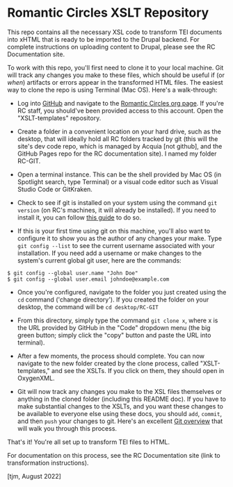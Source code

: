 # Romantic Circles XSLT Repository #

This repo contains all the necessary XSL code to transform TEI documents into xHTML that is ready to be imported to the Drupal backend. For complete instructions on uploading content to Drupal, please see the RC Documentation site.

To work with this repo, you'll first need to clone it to your local machine. Git will track any changes you make to these files, which should be useful if (or *when*) artifacts or errors appear in the transformed HTML files. The easiest way to clone the repo is using Terminal (Mac OS). Here's a walk-through:

- Log into [GitHub](https://github.com/) and navigate to the [Romantic Circles org page](https://github.com/romanticcircles). If you're RC staff, you should've been provided access to this account. Open the "XSLT-templates" repository.

- Create a folder in a convenient location on your hard drive, such as the desktop, that will ideally hold all RC folders tracked by git (this will the site's dev code repo, which is managed by Acquia [not github], and the GitHub Pages repo for the RC documentation site). I named my folder RC-GIT.

- Open a terminal instance. This can be the shell provided by Mac OS (in Spotlight search, type Terminal) or a visual code editor such as Visual Studio Code or GitKraken.

- Check to see if git is installed on your system using the command `git version` (on RC's machines, it will already be installed). If you need to install it, you can follow [this guide](https://github.com/git-guides/install-git) to do so.

- If this is your first time using git on this machine, you'll also want to configure it to show you as the author of any changes your make. Type `git config --list` to see the current username associated with your installation. If you need add a username or make changes to the system's current global git user, here are the commands:

```
$ git config --global user.name "John Doe"
$ git config --global user.email johndoe@example.com
```

- Once you're configured, navigate to the folder you just created using the `cd` command ('change directory'). If you created the folder on your desktop, the command will be `cd desktop/RC-GIT`

- From this directory, simply type the command `git clone x`, where x is the URL provided by GitHub in the "Code" dropdown menu (the big green button; simply click the "copy" button and paste the URL into terminal).

- After a few moments, the process should complete. You can now navigate to the new folder created by the clone process, called "XSLT-templates," and see the XSLTs. If you click on them, they should open in OxygenXML.

- Git will now track any changes you make to the XSL files themselves or anything in the cloned folder (including this README doc). If you have to make substantial changes to the XSLTs, and you want these changes to be available to everyone else using these docs, you should `add`, `commit`, and then `push` your changes to git. Here's an excellent [Git overview](https://medium.com/cs-code/beginners-guide-to-using-git-8e5001791fa6) that will walk you through this process.

That's it! You're all set up to transform TEI files to HTML.

For documentation on this process, see the RC Documentation site (link to transformation instructions).

[tjm, August 2022]

